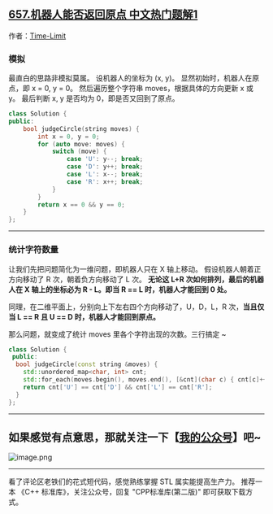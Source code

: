 ## [657.机器人能否返回原点 中文热门题解1](https://leetcode.cn/problems/robot-return-to-origin/solutions/100000/san-xing-dai-ma-gao-ding-huan-you-ren-bi-wo-duan-m)

作者：[Time-Limit](https://leetcode.cn/u/Time-Limit)

### 模拟
最直白的思路非模拟莫属。
设机器人的坐标为 (x, y)。
显然初始时，机器人在原点，即 x = 0, y = 0。
然后遍历整个字符串 moves，根据具体的方向更新 x 或 y。
最后判断 x, y 是否均为 0，即是否又回到了原点。

```cpp
class Solution {
public:
    bool judgeCircle(string moves) {
        int x = 0, y = 0;
        for (auto move: moves) {
            switch (move) {
                case 'U': y--; break;
                case 'D': y++; break;
                case 'L': x--; break;
                case 'R': x++; break;
            }
        }
        return x == 0 && y == 0;
    }
};
```

****
### 统计字符数量
让我们先把问题简化为一维问题，即机器人只在 X 轴上移动。
假设机器人朝着正方向移动了 R 次，朝着负方向移动了 L 次。
**无论这 L+R 次如何排列，最后的机器人在 X 轴上的坐标必为 R - L。即当 R == L 时，机器人才能回到 0 处。**

同理，在二维平面上，分别向上下左右四个方向移动了，U，D，L，R 次，**当且仅当 L == R 且 U == D 时，机器人才能回到原点。**

那么问题，就变成了统计 moves 里各个字符出现的次数。三行搞定 ~

```cpp
class Solution {
 public:
  bool judgeCircle(const string &moves) {
    std::unordered_map<char, int> cnt;
    std::for_each(moves.begin(), moves.end(), [&cnt](char c) { cnt[c]++; });
    return cnt['U'] == cnt['D'] && cnt['L'] == cnt['R'];
  }
};
```

****

## 如果感觉有点意思，那就关注一下【[我的公众号](https://blog.csdn.net/Time_Limit/article/details/108179387)】吧~

![image.png](https://pic.leetcode-cn.com/1598541615-xVQXkz-image.png)


****
看了评论区老铁们的花式短代码，感觉熟练掌握 STL 属实能提高生产力。
推荐一本 《C++ 标准库》，关注公众号，回复 "CPP标准库(第二版)" 即可获取下载方式。


